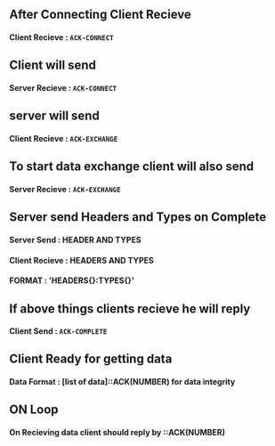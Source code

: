 ## After Connecting Client Recieve

#### Client Recieve : `ACK-CONNECT`

## Client will send

#### Server Recieve : `ACK-CONNECT`

## server will send 

#### Client Recieve : `ACK-EXCHANGE`

## To start data exchange client will also send 

#### Server Recieve : `ACK-EXCHANGE`

## Server send Headers and Types on Complete

#### Server Send : HEADER AND TYPES 
#### Client Recieve : HEADERS AND TYPES 
#### FORMAT : 'HEADERS{}:TYPES{}' 

## If above things clients recieve he will reply

#### Client Send : `ACK-COMPLETE`

## Client Ready for getting data

#### Data Format : [list of data]::ACK(NUMBER) for data integrity 

## ON Loop
#### On Recieving data client should reply by ::ACK(NUMBER) 